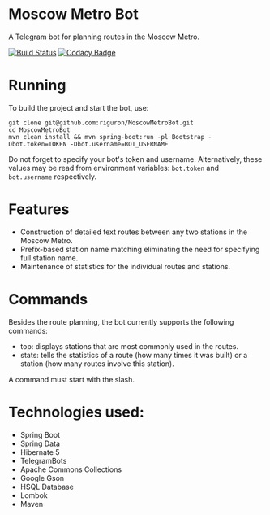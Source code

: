 # Moscow Metro Bot

A Telegram bot for planning routes in the Moscow Metro.

[![Build Status](https://travis-ci.org/riguron/MoscowMetroBot.svg?branch=master)](https://travis-ci.org/riguron/MoscowMetroBot)
[![Codacy Badge](https://api.codacy.com/project/badge/Grade/369ed18d70fd4215926ea0d5fa1bebbe)](https://www.codacy.com/manual/riguron/MoscowMetroBot?utm_source=github.com&amp;utm_medium=referral&amp;utm_content=riguron/MoscowMetroBot&amp;utm_campaign=Badge_Grade)

# Running

To build the project and start the bot, use:

```
git clone git@github.com:riguron/MoscowMetroBot.git
cd MoscowMetroBot
mvn clean install && mvn spring-boot:run -pl Bootstrap -Dbot.token=TOKEN -Dbot.username=BOT_USERNAME
```

Do not forget to specify your bot's token and username.
Alternatively, these values may be read from environment variables: ```bot.token``` and ```bot.username``` respectively.

# Features

- Construction of detailed text routes between any two stations in the Moscow Metro.
- Prefix-based station name matching eliminating the need for specifying full station name.
- Maintenance of statistics for the individual routes and stations.

# Commands

Besides the route planning, the bot currently supports the following commands:

- top: displays stations that are most commonly used in the routes.
- stats: tells the statistics of a route (how many times it was built) or a station (how many routes involve this station).

A command must start with the slash.

# Technologies used:

- Spring Boot
- Spring Data
- Hibernate 5
- TelegramBots
- Apache Commons Collections
- Google Gson
- HSQL Database
- Lombok
- Maven
